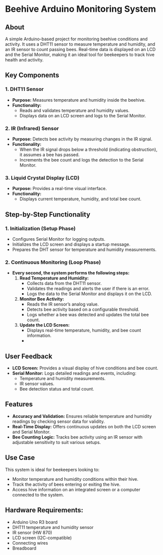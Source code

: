 # Beehive Arduino Monitoring System

## About

A simple Arduino-based project for monitoring beehive conditions and activity. It uses a DHT11 sensor to measure temperature and humidity, and an IR sensor to count passing bees. Real-time data is displayed on an LCD and the Serial Monitor, making it an ideal tool for beekeepers to track hive health and activity.

## Key Components

### 1. **DHT11 Sensor**
- **Purpose:** Measures temperature and humidity inside the beehive.
- **Functionality:**
  - Reads and validates temperature and humidity values.
  - Displays data on an LCD screen and logs to the Serial Monitor.

### 2. **IR (Infrared) Sensor**
- **Purpose:** Detects bee activity by measuring changes in the IR signal.
- **Functionality:**
  - When the IR signal drops below a threshold (indicating obstruction), it assumes a bee has passed.
  - Increments the bee count and logs the detection to the Serial Monitor.

### 3. **Liquid Crystal Display (LCD)**
- **Purpose:** Provides a real-time visual interface.
- **Functionality:**
  - Displays current temperature, humidity, and total bee count.

## Step-by-Step Functionality

### **1. Initialization (Setup Phase)**
- Configures Serial Monitor for logging outputs.
- Initializes the LCD screen and displays a startup message.
- Prepares the DHT sensor for temperature and humidity measurements.

### **2. Continuous Monitoring (Loop Phase)**
- **Every second, the system performs the following steps:**
  1. **Read Temperature and Humidity:**
     - Collects data from the DHT11 sensor.
     - Validates the readings and alerts the user if there is an error.
     - Logs the data to the Serial Monitor and displays it on the LCD.
  2. **Monitor Bee Activity:**
     - Reads the IR sensor’s analog value.
     - Detects bee activity based on a configurable threshold.
     - Logs whether a bee was detected and updates the total bee count.
  3. **Update the LCD Screen:**
     - Displays real-time temperature, humidity, and bee count information.
     - 
## User Feedback
- **LCD Screen:** Provides a visual display of hive conditions and bee count.
- **Serial Monitor:** Logs detailed readings and events, including:
  - Temperature and humidity measurements.
  - IR sensor values.
  - Bee detection status and total count.

## Features
- **Accuracy and Validation:** Ensures reliable temperature and humidity readings by checking sensor data for validity.
- **Real-Time Display:** Offers continuous updates on both the LCD screen and Serial Monitor.
- **Bee Counting Logic:** Tracks bee activity using an IR sensor with adjustable sensitivity to suit various setups.


## Use Case
This system is ideal for beekeepers looking to:
- Monitor temperature and humidity conditions within their hive.
- Track the activity of bees entering or exiting the hive.
- Access hive information on an integrated screen or a computer connected to the system.

## Hardware Requirements:

   - Arduino Uno R3 board
   - DHT11 temperature and humidity sensor
   - IR sensor (HW 870)
   - LCD screen (I2C-compatible)
   - Connecting wires
   - Breadboard


